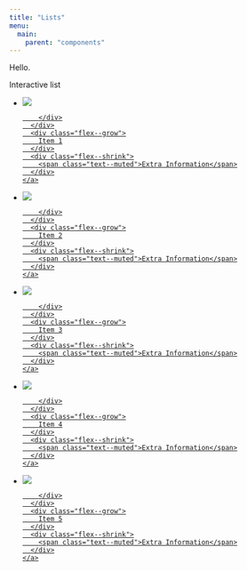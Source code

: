 ```yaml
---
title: "Lists"
menu:
  main:
    parent: "components"
---
```


Hello.

Interactive list

<ul class="list list--interactive">
  <li>
    <a href="#" class="list--interactive__link">
      <div class="flex--shrink">
        <div class="avatar m-right--medium">
          <img src="http://i.pravatar.cc/48" />

        </div>
      </div>
      <div class="flex--grow">
        Item 1
      </div>
      <div class="flex--shrink">
        <span class="text--muted">Extra Information</span>
      </div>
    </a>
  </li>
  <li>
    <a href="#" class="list--interactive__link">
      <div class="flex--shrink">
        <div class="avatar m-right--medium">
          <img src="http://i.pravatar.cc/48" />

        </div>
      </div>
      <div class="flex--grow">
        Item 2
      </div>
      <div class="flex--shrink">
        <span class="text--muted">Extra Information</span>
      </div>
    </a>
  </li>
  <li>
    <a href="#" class="list--interactive__link">
      <div class="flex--shrink">
        <div class="avatar m-right--medium">
          <img src="http://i.pravatar.cc/48" />

        </div>
      </div>
      <div class="flex--grow">
        Item 3
      </div>
      <div class="flex--shrink">
        <span class="text--muted">Extra Information</span>
      </div>
    </a>
  </li>
  <li>
    <a href="#" class="list--interactive__link">
      <div class="flex--shrink">
        <div class="avatar m-right--medium">
          <img src="http://i.pravatar.cc/48" />

        </div>
      </div>
      <div class="flex--grow">
        Item 4
      </div>
      <div class="flex--shrink">
        <span class="text--muted">Extra Information</span>
      </div>
    </a>
  </li>
  <li>
    <a href="#" class="list--interactive__link">
      <div class="flex--shrink">
        <div class="avatar m-right--medium">
          <img src="http://i.pravatar.cc/48" />

        </div>
      </div>
      <div class="flex--grow">
        Item 5
      </div>
      <div class="flex--shrink">
        <span class="text--muted">Extra Information</span>
      </div>
    </a>
  </li>


</ul>
